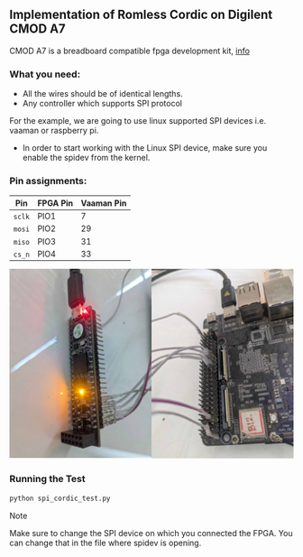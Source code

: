 ## Implementation of Romless Cordic on Digilent CMOD A7

CMOD A7 is a breadboard compatible fpga development kit, [info](https://digilent.com/shop/cmod-a7-35t-breadboardable-artix-7-fpga-module/)

### What you need:
- All the wires should be of identical lengths.
- Any controller which supports SPI protocol

For the example, we are going to use linux supported SPI devices i.e. vaaman or raspberry pi.

- In order to start working with the Linux SPI device, make sure you enable the spidev from the kernel.

### Pin assignments:

| Pin    | FPGA Pin | Vaaman Pin |
|--------|----------|------------|
|`sclk`  |   PIO1   |      7     |
|`mosi`  |   PIO2   |     29     |
|`miso`  |   PIO3   |     31     |
|`cs_n`  |   PIO4   |     33     |

![CMOD A7 connections with vaaman](image.jpg)

### Running the Test

```bash
python spi_cordic_test.py
```

> [!NOTE]
>
> Make sure to change the SPI device on which you connected the FPGA. You can change that in the file where spidev is opening.
